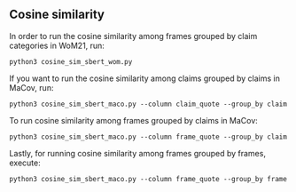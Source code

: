 ## Cosine similarity

In order to run the cosine similarity among frames grouped by claim categories in WoM21, run:
	
	python3 cosine_sim_sbert_wom.py 



If you want to run the cosine similarity among claims grouped by claims in MaCov, run:
	
	python3 cosine_sim_sbert_maco.py --column claim_quote --group_by claim



To run cosine similarity among frames grouped by claims in MaCov:
	
	python3 cosine_sim_sbert_maco.py --column frame_quote --group_by claim 


Lastly, for running cosine similarity among frames grouped by frames, execute:
	
	python3 cosine_sim_sbert_maco.py --column frame_quote --group_by frame
